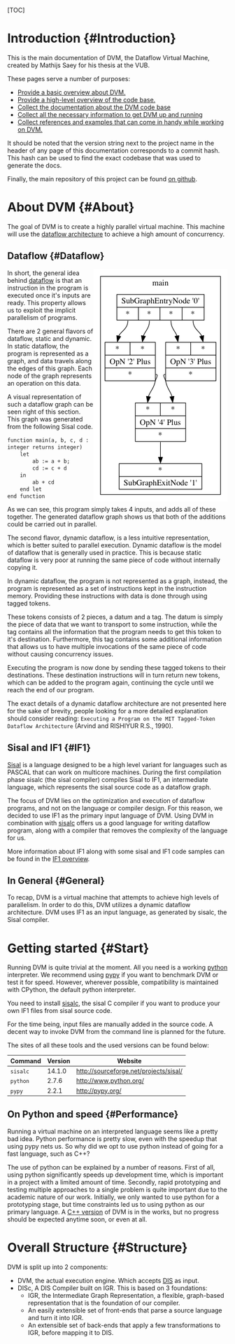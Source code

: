 <!-- Written by Mathijs Saey at the VUB, all rights reserved -->

[TOC]

# Introduction {#Introduction}

This is the main documentation of DVM, the Dataflow Virtual Machine, created by Mathijs Saey for his thesis at the VUB.

These pages serve a number of purposes:
* [Provide a basic overview about DVM.](#About)
* [Provide a high-level overview of the code base.](#Structure)
* [Collect the documentation about the DVM code base](files.html)
* [Collect all the necessary information to get DVM up and running](#Start)
* [Collect references and examples that can come in handy while working on DVM.](pages.html)

It should be noted that the version string next to the project name in the header of any page of this documentation corresponds to a commit hash. This hash can be used to find the exact codebase that was used to generate the docs.

Finally, the main repository of this project can be found [on github](https://github.com/mathsaey/DVM).

# About DVM {#About}

The goal of DVM is to create a highly parallel virtual machine. This machine will use the [dataflow architecture](http://en.wikipedia.org/wiki/Dataflow_architecture) to achieve a high amount of concurrency.

## Dataflow {#Dataflow}
<img style="float: right" src="simpleStatic.png"/>

In short, the general idea behind [dataflow](http://en.wikipedia.org/wiki/Dataflow_architecture) is that an instruction in the program is executed once it's inputs are ready. This property allows us to exploit the implicit parallelism of programs.

There are 2 general flavors of dataflow, static and dynamic. In static dataflow, the program is represented as a graph, and data travels along the edges of this graph. Each node of the graph represents an operation on this data.

A visual representation of such a dataflow graph can be seen right of this section. This graph was generated from the following Sisal code.

~~~
function main(a, b, c, d : integer returns integer)
	let 
		ab := a + b;
		cd := c + d
	in 
		ab + cd 
	end let
end function
~~~

As we can see, this program simply takes 4 inputs, and adds all of these together. The generated dataflow graph shows us that both of the additions could be carried out in parallel.

The second flavor, dynamic dataflow, is a less intuitive representation, which is better suited to parallel execution. Dynamic dataflow is the model of dataflow that is generally used in practice.
This is because static dataflow is very poor at running the same piece of code without internally copying it. 

In dynamic dataflow, the program is not represented as a graph, instead, the program is represented as a set of instructions kept in the instruction memory. Providing these instructions with data is done through using tagged tokens. 

These tokens consists of 2 pieces, a datum and a tag. The datum is simply the piece of data that we want to transport to some instruction, while the tag contains all the information that the program needs to get this token to it's destination. Furthermore, this tag contains some additional information that allows us to have multiple invocations of the same piece of code without causing concurrency issues. 

Executing the program is now done by sending these tagged tokens to their destinations. These destination instructions will in turn return new tokens, which can be added to the program again, continuing the cycle until we reach the end of our program.

The exact details of a dynamic dataflow architecture are not presented here for the sake of brevity, people looking for a more detailed explanation should consider reading: `Executing a Program on the MIT Tagged-Token Dataflow Architecture` (Arvind and RISHIYUR R.S., 1990).

## Sisal and IF1 {#IF1}

[Sisal](http://en.wikipedia.org/wiki/SISAL) is a language designed to be a high level variant for languages such as PASCAL that can work on multicore machines. During the first compilation phase sisalc (the sisal compiler) compiles Sisal to IF1, an intermediate language, which represents the sisal source code as a dataflow graph. 

The focus of DVM lies on the optimization and execution of dataflow programs, and not on the language or compiler design. For this reason, we decided to use IF1 as the primary input language of DVM. Using DVM in combination with [sisalc](http://sourceforge.net/projects/sisal/) offers us a good language for writing dataflow program, along with a compiler that removes the complexity of the language for us.

More information about IF1 along with some sisal and IF1 code samples can be found in the [IF1 overview](md_doc__i_f1.html). 

## In General {#General}

To recap, DVM is a virtual machine that attempts to achieve high levels of parallelism. In order to do this, DVM utilizes a dynamic dataflow architecture. DVM uses IF1 as an input language, as generated by sisalc, the Sisal compiler. 

# Getting started {#Start}

Running DVM is quite trivial at the moment. All you need is a working [python](http://www.python.org/) interpreter. We recommend using [pypy](http://pypy.org/) if you want to benchmark DVM or test it for speed. However, wherever possible, compatibility is maintained with CPython, the default python interpreter.

You need to install [sisalc](http://sourceforge.net/projects/sisal/), the sisal C compiler if you want to produce your own IF1 files from sisal source code.

For the time being, input files are manually added in the source code. A decent way to invoke DVM from the command line is planned for the future.

The sites of all these tools and the used versions can be found below:

Command  | Version | Website
---------|---------|--------
`sisalc` | 14.1.0  | http://sourceforge.net/projects/sisal/
`python` | 2.7.6   | http://www.python.org/
`pypy`   | 2.2.1   | http://pypy.org/

## On Python and speed {#Performance}

Running a virtual machine on an interpreted language seems like a pretty bad idea. Python performance is pretty slow, even with the speedup that using pypy nets us. So why did we opt to use python instead of going for a fast language, such as C++?

The use of python can be explained by a number of reasons. First of all, using python significantly speeds up development time, which is important in a project with a limited amount of time. Secondly, rapid prototyping and testing multiple approaches to a single problem is quite important due to the academic nature of our work. Initially, we only wanted to use python for a prototyping stage, but time constraints led us to using python as our primary language. A [C++ version](https://github.com/mathsaey/DVM/tree/DVM%2B%2B) of DVM is in the works, but no progress should be expected anytime soon, or even at all.

# Overall Structure {#Structure}

DVM is split up into 2 components:

* DVM, the actual execution engine. Which accepts [DIS](md_doc__d_i_s.html) as input.
* DISc, A DIS Compiler built on IGR. This is based on 3 foundations:
	* IGR, the Intermediate Graph Representation, a flexible, graph-based representation that is the foundation of our compiler.
	* An easily extensible set of front-ends that parse a source language and turn it into IGR.
	* An extensible set of back-ends that apply a few transformations to IGR, before mapping it to DIS.
